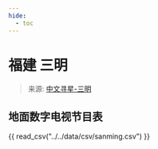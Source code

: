 ```yaml
---
hide:
  - toc
---
```


# 福建 三明

> 来源: [中文寻星-三明](http://dtmb.saoing.com/sanming.htm)

## 地面数字电视节目表

{{ read_csv("../../data/csv/sanming.csv") }}
